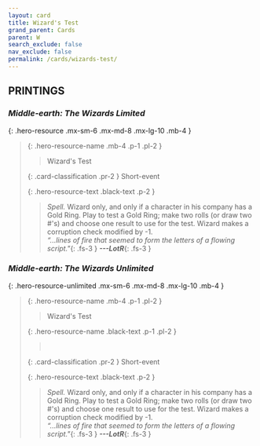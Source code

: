 ```yaml
---
layout: card
title: Wizard's Test
grand_parent: Cards
parent: W
search_exclude: false
nav_exclude: false
permalink: /cards/wizards-test/
---
```


## PRINTINGS


### _Middle-earth: The Wizards Limited_

{: .hero-resource .mx-sm-6 .mx-md-8 .mx-lg-10 .mb-4 }
> {: .hero-resource-name .mb-4 .p-1 .pl-2 }
> > <div class="card-mp"></div>
> > <div class="card-name">Wizard's Test</div>
>
> {: .card-classification .pr-2 }
> Short-event
>
> {: .hero-resource-text .black-text .p-2 }
> > _Spell._ Wizard only, and only if a character in his company has a Gold Ring. Play to test a Gold Ring; make two rolls (or draw two #'s) and choose one result to use for the test. Wizard makes a corruption check modified by -1. <br>_“...lines of fire that seemed to form the letters of a flowing script."_{: .fs-3 } ***---&#65279;LotR***{: .fs-3 } 
> 

### _Middle-earth: The Wizards Unlimited_

{: .hero-resource-unlimited .mx-sm-6 .mx-md-8 .mx-lg-10 .mb-4 }
> {: .hero-resource-name .mb-4 .p-1 .pl-2 }
> > <div class="card-mp"></div>
> > <div class="card-name">Wizard's Test</div>
>
> {: .hero-resource-name .black-text .p-1 .pl-2 }
> > &nbsp;
>
> {: .card-classification .pr-2 }
> Short-event
>
> {: .hero-resource-text .black-text .p-2 }
> > _Spell._ Wizard only, and only if a character in his company has a Gold Ring. Play to test a Gold Ring; make two rolls (or draw two #'s) and choose one result to use for the test. Wizard makes a corruption check modified by -1. <br>_“...lines of fire that seemed to form the letters of a flowing script."_{: .fs-3 } ***---&#65279;LotR***{: .fs-3 } 
> 
